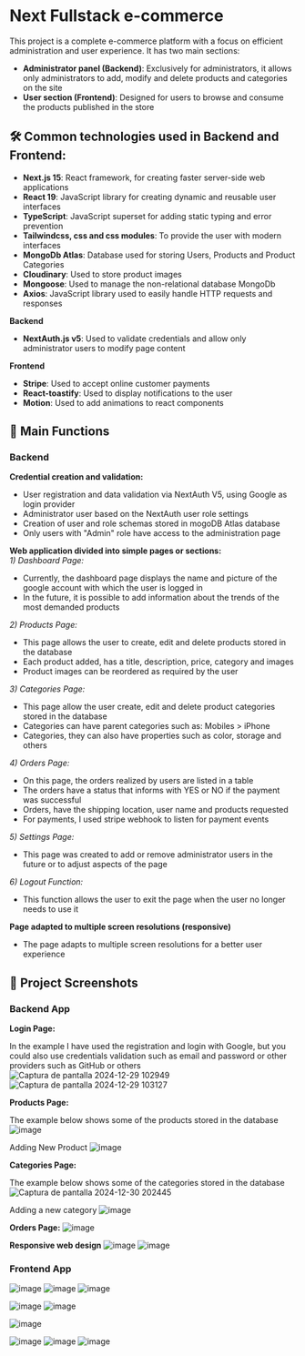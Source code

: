# Next Fullstack e-commerce

This project is a complete e-commerce platform with a focus on efficient administration and user experience. It has two main sections:
- **Administrator panel (Backend)**: Exclusively for administrators, it allows only administrators to add, modify and delete products and categories on the site
- **User section (Frontend)**: Designed for users to browse and consume the products published in the store

## 🛠️ Common technologies used in Backend and Frontend:
- **Next.js 15**: React framework, for creating faster server-side web applications
- **React 19**: JavaScript library for creating dynamic and reusable user interfaces
- **TypeScript**: JavaScript superset for adding static typing and error prevention
- **Tailwindcss, css and css modules**: To provide the user with modern interfaces
- **MongoDb Atlas**: Database used for storing Users, Products and Product Categories
- **Cloudinary**: Used to store product images
- **Mongoose**: Used to manage the non-relational database MongoDb
- **Axios**: JavaScript library used to easily handle HTTP requests and responses

**Backend**
- **NextAuth.js v5**: Used to validate credentials and allow only administrator users to modify page content

**Frontend**
- **Stripe**: Used to accept online customer payments
- **React-toastify**: Used to display notifications to the user
- **Motion**: Used to add animations to react components

## 🚀 Main Functions
### Backend

**Credential creation and validation:**
- User registration and data validation via NextAuth V5, using Google as login provider
- Administrator user based on the NextAuth user role settings
- Creation of user and role schemas stored in mogoDB Atlas database
- Only users with "Admin" role have access to the administration page

**Web application divided into simple pages or sections:** <br/>
*1) Dashboard Page:*
- Currently, the dashboard page displays the name and picture of the google account with which the user is logged in
- In the future, it is possible to add information about the trends of the most demanded products

*2) Products Page:*
- This page allows the user to create, edit and delete products stored in the database
- Each product added, has a title, description, price, category and images
- Product images can be reordered as required by the user

*3) Categories Page:*
- This page allow the user create, edit and delete product categories stored in the database
- Categories can have parent categories such as: Mobiles > iPhone
- Categories, they can also have properties such as color, storage and others

*4) Orders Page:*
- On this page, the orders realized by users are listed in a table
- The orders have a status that informs with YES or NO if the payment was successful
- Orders, have the shipping location, user name and products requested
- For payments, I used stripe webhook to listen for payment events

*5) Settings Page:*
- This page was created to add or remove administrator users in the future or to adjust aspects of the page

*6) Logout Function:*
- This function allows the user to exit the page when the user no longer needs to use it

**Page adapted to multiple screen resolutions (responsive)**
- The page adapts to multiple screen resolutions for a better user experience

## 📸 Project Screenshots
### Backend App
**Login Page:**

In the example I have used the registration and login with Google, but you could also use credentials validation such as email and password or other providers such as GitHub or others
![Captura de pantalla 2024-12-29 102949](https://github.com/user-attachments/assets/54080ce7-de5f-4183-953c-015714dea98c)
![Captura de pantalla 2024-12-29 103127](https://github.com/user-attachments/assets/c7549622-619f-4711-8faf-4e5219fa2903)

**Products Page:**

The example below shows some of the products stored in the database
![image](https://github.com/user-attachments/assets/a25616c2-e632-4035-b70e-0a6f1fb5a335)

Adding New Product
![image](https://github.com/user-attachments/assets/da7c04b2-c04e-4249-a862-d05632647d70)

**Categories Page:**

The example below shows some of the categories stored in the database
![Captura de pantalla 2024-12-30 202445](https://github.com/user-attachments/assets/e111c115-c19a-4856-bd1d-2aad63eea172)

Adding a new category
![image](https://github.com/user-attachments/assets/dc5903e9-c916-4d08-9f0a-c8ec310bd1f1)

**Orders Page:**
![image](https://github.com/user-attachments/assets/6097c882-28eb-4a4b-85b8-406c88df098a)

**Responsive web design**
![image](https://github.com/user-attachments/assets/6cf125e9-3334-420b-9b1e-b09d48f4d477)
![image](https://github.com/user-attachments/assets/dbdb97c7-747e-42ad-b9ec-680bff4f87ed)

### Frontend App
![image](https://github.com/user-attachments/assets/e9004dbb-1c72-4bfc-9439-e6139fcd28a7)
![image](https://github.com/user-attachments/assets/0df28ca9-9da1-4460-95dd-f178049b5914)
![image](https://github.com/user-attachments/assets/01bf54a4-9f4e-47e2-9ee4-67ab8f7b13c5)

![image](https://github.com/user-attachments/assets/60d48bcf-865f-48d4-b06f-5f8debfa0e6b)
![image](https://github.com/user-attachments/assets/8fdb79d8-dd71-4d38-b82f-fd6d10c015a3)

![image](https://github.com/user-attachments/assets/4ca107b1-db1b-4e3e-91ac-6b4c2e9da4ea)

![image](https://github.com/user-attachments/assets/79060ea1-6a78-48e4-9986-b6f8cec39cf9)
![image](https://github.com/user-attachments/assets/9f19207e-4779-4bb6-8db3-40b086c34cdf)
![image](https://github.com/user-attachments/assets/7d73d6b7-1c33-46c0-8671-dec01dbdb9e3)

